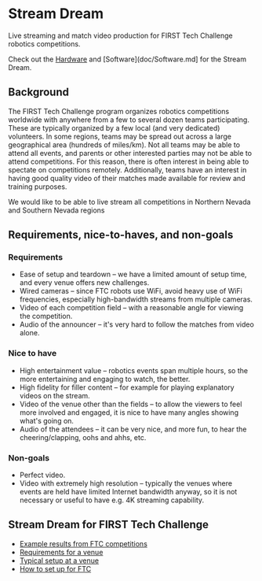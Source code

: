 # Stream Dream

Live streaming and match video production for FIRST Tech Challenge robotics competitions.

Check out the [Hardware](doc/Hardware.md) and [Software](doc/Software.md] for the Stream Dream.

## Background

The FIRST Tech Challenge program organizes robotics competitions worldwide with anywhere from a few to several dozen teams participating. These are typically organized by a few local (and very dedicated) volunteers. In some regions, teams may be spread out across a large geographical area (hundreds of miles/km). Not all teams may be able to attend all events, and parents or other interested parties may not be able to attend competitions. For this reason, there is often interest in being able to spectate on competitions remotely. Additionally, teams have an interest in having good quality video of their matches made available for review and training purposes.

We would like to be able to live stream all competitions in Northern Nevada and Southern Nevada regions

## Requirements, nice-to-haves, and non-goals

### Requirements

* Ease of setup and teardown – we have a limited amount of setup time, and every venue offers new challenges.
* Wired cameras – since FTC robots use WiFi, avoid heavy use of WiFi frequencies, especially high-bandwidth streams from multiple cameras.
* Video of each competition field – with a reasonable angle for viewing the competition.
* Audio of the announcer – it's very hard to follow the matches from video alone.

### Nice to have

* High entertainment value – robotics events span multiple hours, so the more entertaining and engaging to watch, the better.
* High fidelity for filler content – for example for playing explanatory videos on the stream.
* Video of the venue other than the fields – to allow the viewers to feel more involved and engaged, it is nice to have many angles showing what's going on.
* Audio of the attendees – it can be very nice, and more fun, to hear the cheering/clapping, oohs and ahhs, etc.

### Non-goals

* Perfect video.
* Video with extremely high resolution – typically the venues where events are held have limited Internet bandwidth anyway, so it is not necessary or useful to have e.g. 4K streaming capability.

## Stream Dream for FIRST Tech Challenge

* [Example results from FTC competitions](doc/ftc/ExampleResults.md)
* [Requirements for a venue](doc/ftc/VenueRequirements.md)
* [Typical setup at a venue](doc/ftc/VenueSetup.md)
* [How to set up for FTC](doc/ftc/HowToSetup.md)
